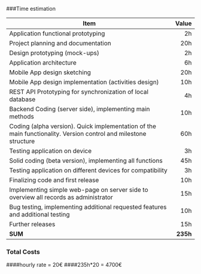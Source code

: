 ###Time estimation

Item     | Value
-------- | ---:
Application functional prototyping| 2h
Project planning and documentation | 20h
Design prototyping (mock-ups)| 2h
Application architecture | 6h
Mobile App design sketching| 20h
Mobile App design implementation (activities design)| 10h
REST API Prototyping for synchronization of local database| 4h
Backend Coding (server side), implementing main methods| 10h
Coding (alpha version). Quick implementation of the main functionality. Version control and milestone structure| 60h
Testing application on device| 3h
Solid coding (beta version), implementing all functions| 45h
Testing application on different devices for compatibility | 3h
Finalizing code and first release| 10h
Implementing simple web-page on server side to overview all records as administrator| 15h
Bug testing, implementing additional requested features and additional testing| 10h
Further releases| 15h
**SUM**| **235h**

### Total Costs
####hourly rate = 20€
####235h*20 = 4700€
